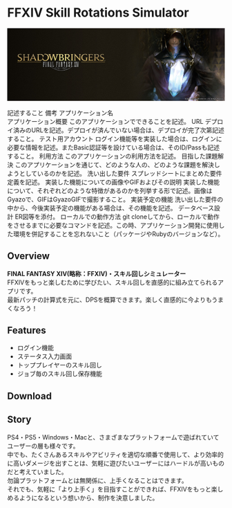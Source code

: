 # FFXIV Skill Rotations Simulator

![shadowbringers_6.jpeg](shadowbringers_6.jpeg)

記述すること	備考
アプリケーション名	
アプリケーション概要	このアプリケーションでできることを記述。
URL	デプロイ済みのURLを記述。デプロイが済んでいない場合は、デプロイが完了次第記述すること。
テスト用アカウント	ログイン機能等を実装した場合は、ログインに必要な情報を記述。またBasic認証等を設けている場合は、そのID/Passも記述すること。
利用方法	このアプリケーションの利用方法を記述。
目指した課題解決	このアプリケーションを通じて、どのような人の、どのような課題を解決しようとしているのかを記述。
洗い出した要件	スプレッドシートにまとめた要件定義を記述。
実装した機能についての画像やGIFおよびその説明	実装した機能について、それぞれどのような特徴があるのかを列挙する形で記述。画像はGyazoで、GIFはGyazoGIFで撮影すること。
実装予定の機能	洗い出した要件の中から、今後実装予定の機能がある場合は、その機能を記述。
データベース設計	ER図等を添付。
ローカルでの動作方法	git cloneしてから、ローカルで動作をさせるまでに必要なコマンドを記述。この時、アプリケーション開発に使用した環境を併記することを忘れないこと（パッケージやRubyのバージョンなど）。

## Overview
**FINAL FANTASY XIV(略称：FFXIV)・スキル回しシミュレーター**<br>FFXIVをもっと楽しむために学びたい、スキル回しを直感的に組み立てられるアプリです。<br>最新パッチの計算式を元に、DPSを概算できます。楽しく直感的に今よりもうまくなろう！

## Features
- ログイン機能
- ステータス入力画面
- トッププレイヤーのスキル回し
- ジョブ毎のスキル回し保存機能

## Download

## Story
PS4・PS5・Windows・Macと、さまざまなプラットフォームで遊ばれていてユーザーの層も様々です。<br>中でも、たくさんあるスキルやアビリティを適切な順番で使用して、より効率的に高いダメージを出すことは、気軽に遊びたいユーザーにはハードルが高いものだと考えていました。<br>勿論プラットフォームとは無関係に、上手くなることはできます。<br>それでも、気軽に「より上手く」を目指すことができれば、FFXIVをもっと楽しめるようになるという想いから、制作を決意しました。
